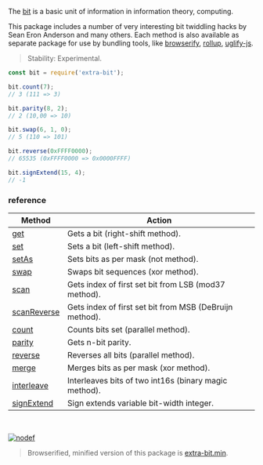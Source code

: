 The [bit] is a basic unit of information in information theory, computing.

This package includes a number of very interesting bit twiddling hacks by
Sean Eron Anderson and many others. Each method is also available as
separate package for use by bundling tools, like [browserify], [rollup],
[uglify-js].

> Stability: Experimental.

```javascript
const bit = require('extra-bit');

bit.count(7);
// 3 (111 => 3)

bit.parity(8, 2);
// 2 (10,00 => 10)

bit.swap(6, 1, 0);
// 5 (110 => 101)

bit.reverse(0xFFFF0000);
// 65535 (0xFFFF0000 => 0x0000FFFF)

bit.signExtend(15, 4);
// -1
```

### reference

| Method                | Action
|-----------------------|-------
| [get]                 | Gets a bit (right-shift method).
| [set]                 | Sets a bit (left-shift method).
| [setAs]               | Sets bits as per mask (not method).
| [swap]                | Swaps bit sequences (xor method).
| [scan]                | Gets index of first set bit from LSB (mod37 method).
| [scanReverse]         | Gets index of first set bit from MSB (DeBruijn method).
| [count]               | Counts bits set (parallel method).
| [parity]              | Gets n-bit parity.
| [reverse]             | Reverses all bits (parallel method).
| [merge]               | Merges bits as per mask (xor method).
| [interleave]          | Interleaves bits of two int16s (binary magic method).
| [signExtend]          | Sign extends variable bit-width integer.

<br>

[![nodef](https://merferry.glitch.me/card/extra-bit.svg)](https://nodef.github.io)

> Browserified, minified version of this package is [extra-bit.min].

[bit]: https://en.wikipedia.org/wiki/Bit
[browserify]: https://www.npmjs.com/package/browserify
[rollup]: https://www.npmjs.com/package/rollup
[uglify-js]: https://www.npmjs.com/package/uglify-js
[extra-bit.min]: https://www.npmjs.com/package/extra-bit.min
[get]: https://github.com/nodef/extra-bit/wiki/get
[set]: https://github.com/nodef/extra-bit/wiki/set
[setAs]: https://github.com/nodef/extra-bit/wiki/setAs
[swap]: https://github.com/nodef/extra-bit/wiki/swap
[scan]: https://github.com/nodef/extra-bit/wiki/scan
[scanReverse]: https://github.com/nodef/extra-bit/wiki/scanReverse
[count]: https://github.com/nodef/extra-bit/wiki/count
[parity]: https://github.com/nodef/extra-bit/wiki/parity
[reverse]: https://github.com/nodef/extra-bit/wiki/reverse
[merge]: https://github.com/nodef/extra-bit/wiki/merge
[interleave]: https://github.com/nodef/extra-bit/wiki/interleave
[signExtend]: https://github.com/nodef/extra-bit/wiki/signExtend
